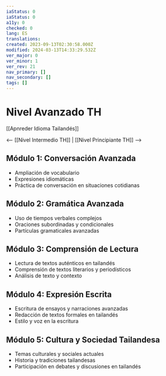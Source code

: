 ```yaml
---
iaStatus: 0
iaStatus: 0
a11y: 0
checked: 0
lang: ES
translations: 
created: 2023-09-13T02:30:58.000Z
modified: 2024-03-13T14:33:29.532Z
ver_major: 0
ver_minor: 1
ver_rev: 21
nav_primary: []
nav_secondary: []
tags: []
---
```

# Nivel Avanzado TH

[[Apnreder Idioma Tailandés]]

<-- [[Nivel Intermedio TH]] | [[Nivel Principiante TH]] -->

## Módulo 1: Conversación Avanzada

- Ampliación de vocabulario
- Expresiones idiomáticas
- Práctica de conversación en situaciones cotidianas

## Módulo 2: Gramática Avanzada

- Uso de tiempos verbales complejos
- Oraciones subordinadas y condicionales
- Partículas gramaticales avanzadas

## Módulo 3: Comprensión de Lectura

- Lectura de textos auténticos en tailandés
- Comprensión de textos literarios y periodísticos
- Análisis de texto y contexto

## Módulo 4: Expresión Escrita

- Escritura de ensayos y narraciones avanzadas
- Redacción de textos formales en tailandés
- Estilo y voz en la escritura

## Módulo 5: Cultura y Sociedad Tailandesa

- Temas culturales y sociales actuales
- Historia y tradiciones tailandesas
- Participación en debates y discusiones en tailandés
